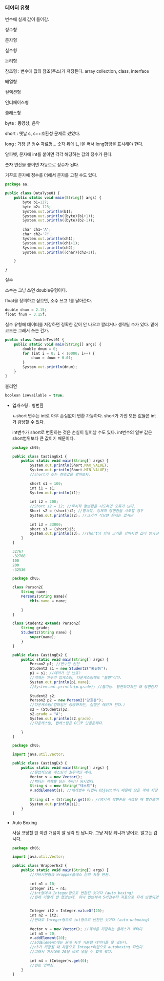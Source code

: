 
### **데이터 유형**


변수에 실제 값이 들어감.

정수형

문자형

실수형

논리형

참조형 : 변수에 값의 참조(주소)가 저장된다. array collection, class, interface

배열형

컬렉션형

인터페이스형

클래스형

byte : 동영상, 음악

short : 옛날 c, c++호환성 문제로 썼었다.

long : 가장 큰 정수 자료형... 숫자 뒤에 L, l을 써서 long형임을 표시해야 한다.

알파벳, 문자에 int를 붙이면 각각 해당하는 값의 정수가 된다.

숫자 연산을 붙이면 자동으로 정수가 된다.

거꾸로 문자에 정수를 더해서 문자를 고칠 수도 있다.

```jsx
package aa;

public class DataType01 {
	public static void main(String[] args) {
		byte b1=127;
		byte b2=-128;
		System.out.println(b1);
		System.out.println((byte)(b1+1));
		System.out.println((byte)(b2-1));
		
		char ch1='A';
		char ch2='가';
		System.out.println(ch1);
		System.out.println(ch1+1);
		System.out.println(ch2);
		System.out.println((char)(ch2+1));

	}

}
```

실수

소수는 그냥 쓰면  double유형이다.

float을 정의하고 싶으면, 소수 쓰고 f를 달아준다.

```jsx
double dnum = 2.15;
float fnum = 3.15f;
```

실수 유형에 데이터를 저장하면 정확한 값이 안 나오고 짤리거나 생략될 수가 있다.
밑에 코드는 그래서 쓰는 건가.

```jsx
public class DoubleTest01 {
	public static void main(String[] args) {
		double dnum = 0;
		for (int i = 0; i < 10000; i++) {
			dnum = dnum + 0.01;
		}
		System.out.println(dnum);
	}
}
```

불리언

```jsx
boolean isAvailable = true;
```



- 업캐스팅 : 형변환
    
    ㄴshort 변수는 int로 아무 손실없이 변환 가능하다.
     short가 가진 모든 값들은 int가 감당할 수 있다.
    
    int변수가 short로 변환하는 것은 손실이 일어날 수도 있다.
    int변수의 일부 값은 short범위보다 큰 값이기 때문이다.
    
    ```jsx
    package ch05;
    
    public class CastingEx1 {
    	public static void main(String[] args) {
    		System.out.println(Short.MAX_VALUE);
    		System.out.println(Short.MIN_VALUE);
    		//short가 갖는 최댓값을 알아보자.
    		
    		short s1 = 100;
    		int i1 = s1;
    		System.out.println(i1);
    		
    		int i2 = 200;
    		//Short s2 = i2; //묵시적 형변환을 시도하면 오류가 난다.
    		Short s2 = (short)i2; //명시적, 강제적 형변환을 시도할 경우 
    		System.out.println(s2); //크기가 작으면 문제는 없지만
    		
    		int i3 = 33000;
    		short s3 = (short)i3;
    		System.out.println(s3); //short의 최대 크기를 넘어서면 값이 망가진다.
    	}
    }
    ```
    
    ```jsx
    32767
    -32768
    100
    200
    -32536
    ```
    
    ```jsx
    package ch05;
    
    class Person2{
    	String name;
    	Person2(String name){
    		this.name = name;
    		
    	}
    }
    
    class Student2 extends Person2{
    	String grade;
    	Student2(String name) {
    		super(name);
    	}
    }
    
    public class CastingEx2 {
    	public static void main(String[] args) {
    		Person2 p1; //변수만 선언
    		Student2 s1 = new Student2("홍길동");
    		p1 = s1; //에러가 안 났죠?
    		//객체는 아무리 업캐스팅, 다운캐스팅해도 "불변"이다.
    		System.out.println(p1.name);
    		//System.out.println(p.grade); //불가능. 당연하다지만 왜 당연한지 이해해라.
    		
    		Student2 s2;
    		Person2 p2 = new Person2("강호동");
    		//다운캐스팅(컴파일은 성공하지만, 실행은 에러가 된다.)
    		s2 = (Student2)p2; 
    		s2.grade = "A";
    		System.out.println(s2.grade); 
    		//다운캐스팅, 업캐스팅은 OCJP 단골문제다.
    		
    	}
    }
    ```
    
    ```jsx
    package ch05;
    
    import java.util.Vector;
    
    public class CastingEx3 {
    	public static void main(String[] args) {
    		//문법적으로 캐스팅의 실무적인 예제.
    		Vector v = new Vector();
    		//벡터는 객체를 담는 주머니 되시겠다.
    		String s = new String("테스트");
    		v.addElement(s); //매개변수 타입이 Object이기 때문에 모든 객체 저장 가능
    		
    		String s1 = (String)v.get(0); //명시적 형변환을 시켰을 때 빨간줄이 안 그인다.
    		System.out.println(s1);
    	}
    }
    ```
    
- Auto Boxing
    
    사실 코딩할 땐 이런 개념이 잘 생각 안 납니다. 그냥 저장 되니까 넣어요. 알고는 갑시다.
    
    ```jsx
    package ch06;
    
    import java.util.Vector;
    
    public class WrapperEx3 {
    	public static void main(String[] args) {
    		//자바기본형과 Wrapper클래스 간의 자동 변환.
    		
    		int n1 = 10;
    		Integer it1 = n1;
    		//int형에서 Integer형으로 변환된 것이다 (auto boxing)
    		//원래 이렇게 안 됐었는데, 워낙 빈번해서 5버전부터 자동으로 되게 반영되었다. 
    		
    
    		Integer it2 = Integer.valueOf(20);
    		int n2 = it2;
    		//반대로 Integer형으로 int형으로 변환된 것이다 (auto unboxing)
    		
    		Vector v = new Vector(); //객체를 저장하는 클래스가 벡터다.
    		int n3 = 20;
    		v.addElement(20);
    		//addElement에는 원래 자바 기본형 데이터를 못 넣는다.
    		//n3가 저장될 때 자동으로 Integer타입으로 autoboxing 되었다.
    		//그래서 여기에도 20을 바로 넣을 수 있게 됐다. 
    		
    		int n4 = (Integer)v.get(0);
    		//인트 언박싱.
    	}
    }
    ```
